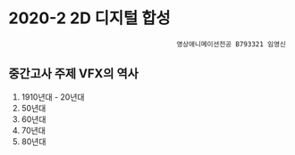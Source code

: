 2020-2 2D 디지털 합성
=============
                                              영상애니메이션전공 B793321 임영신 
중간고사 주제 VFX의 역사 
-------------

1. 1910년대 - 20년대 
2. 50년대
3. 60년대
4. 70년대
5. 80년대 
